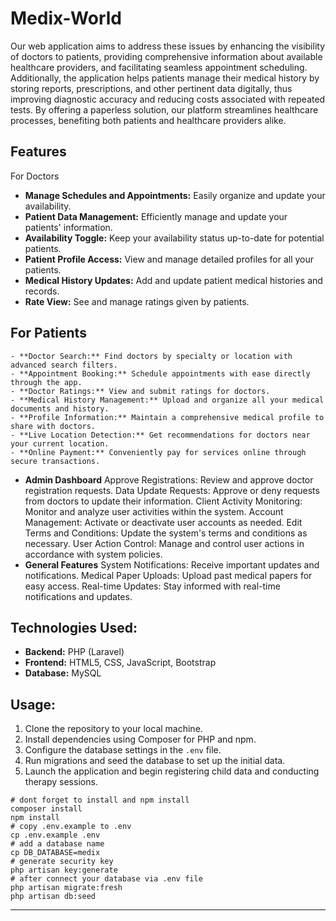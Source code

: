 # Medix-World
 Our web application aims to address these issues by enhancing the visibility of doctors to patients, providing comprehensive information about available healthcare providers, and facilitating seamless appointment scheduling. Additionally, the application helps patients manage their medical history by storing reports, prescriptions, and other pertinent data digitally, thus improving diagnostic accuracy and reducing costs associated with repeated tests. By offering a paperless solution, our platform streamlines healthcare processes, benefiting both patients and healthcare providers alike.


## Features

For Doctors
- **Manage Schedules and Appointments:** Easily organize and update your availability.
- **Patient Data Management:** Efficiently manage and update your patients' information.
- **Availability Toggle:** Keep your availability status up-to-date for potential patients.
- **Patient Profile Access:** View and manage detailed profiles for all your patients.
- **Medical History Updates:** Add and update patient medical histories and records.
- **Rate View:** See and manage ratings given by patients.

## For Patients
    - **Doctor Search:** Find doctors by specialty or location with advanced search filters.
    - **Appointment Booking:** Schedule appointments with ease directly through the app.
    - **Doctor Ratings:** View and submit ratings for doctors.
    - **Medical History Management:** Upload and organize all your medical documents and history.
    - **Profile Information:** Maintain a comprehensive medical profile to share with doctors.
    - **Live Location Detection:** Get recommendations for doctors near your current location.
    - **Online Payment:** Conveniently pay for services online through secure transactions.

- **Admin Dashboard**
Approve Registrations: Review and approve doctor registration requests.
Data Update Requests: Approve or deny requests from doctors to update their information.
Client Activity Monitoring: Monitor and analyze user activities within the system.
Account Management: Activate or deactivate user accounts as needed.
Edit Terms and Conditions: Update the system's terms and conditions as necessary.
User Action Control: Manage and control user actions in accordance with system policies.
- **General Features**
System Notifications: Receive important updates and notifications.
Medical Paper Uploads: Upload past medical papers for easy access.
Real-time Updates: Stay informed with real-time notifications and updates.

## Technologies Used:

- **Backend:** PHP (Laravel)
- **Frontend:** HTML5, CSS, JavaScript, Bootstrap
- **Database:** MySQL

## Usage:

1. Clone the repository to your local machine.
2. Install dependencies using Composer for PHP and npm.
3. Configure the database settings in the `.env` file.
4. Run migrations and seed the database to set up the initial data.
5. Launch the application and begin registering child data and conducting therapy sessions.


```shell
# dont forget to install and npm install
composer install
npm install
# copy .env.example to .env
cp .env.example .env
# add a database name
cp DB_DATABASE=medix
# generate security key 
php artisan key:generate
# after connect your database via .env file
php artisan migrate:fresh
php artisan db:seed 
```
---
